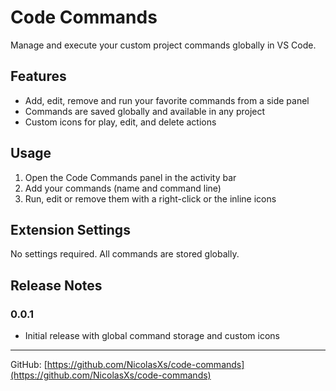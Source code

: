 # Code Commands

Manage and execute your custom project commands globally in VS Code.

## Features

- Add, edit, remove and run your favorite commands from a side panel
- Commands are saved globally and available in any project
- Custom icons for play, edit, and delete actions

## Usage

1. Open the Code Commands panel in the activity bar
2. Add your commands (name and command line)
3. Run, edit or remove them with a right-click or the inline icons

## Extension Settings

No settings required. All commands are stored globally.

## Release Notes

### 0.0.1

- Initial release with global command storage and custom icons

---

GitHub: [https://github.com/NicolasXs/code-commands](https://github.com/NicolasXs/code-commands)
